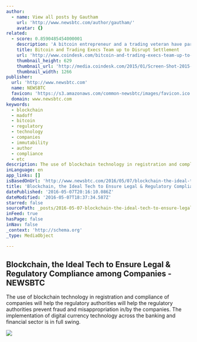 ```yaml
---
author:
  - name: View all posts by Gautham
    url: 'http://www.newsbtc.com/author/gautham/'
    avatar: {}
related:
  - score: 0.8590485454000001
    description: 'A bitcoin entrepreneur and a trading veteran have partnered on a blockchain project that aims to streamline the way assets are exchanged. SETL will use its blockchain, which is "akin to proof-of-stake", to let market participants cut out the web of intermediaries in the post-trade system, saving them time and money.'
    title: Bitcoin and Trading Execs Team up to Disrupt Settlement
    url: 'http://www.coindesk.com/bitcoin-and-trading-execs-team-up-to-disrupt-settlement/'
    thumbnail_height: 629
    thumbnail_url: 'http://media.coindesk.com/2015/01/Screen-Shot-2015-01-13-at-2.40.15-PM.png'
    thumbnail_width: 1266
publisher:
  url: 'http://www.newsbtc.com'
  name: NEWSBTC
  favicon: 'https://s3.amazonaws.com/common-newsbtc/images/favicon.ico'
  domain: www.newsbtc.com
keywords:
  - blockchain
  - madoff
  - bitcoin
  - regulatory
  - technology
  - companies
  - immutability
  - author
  - compliance
  - etc
description: The use of blockchain technology in registration and compliance of companies will help the regulatory authorities will help the regulatory authorities prevent fraud and misappropriation in/by the companies. The implementation of digital currency technology across the banking and financial sector is in full swing.
inLanguage: en
app_links: []
isBasedOnUrl: 'http://www.newsbtc.com/2016/05/07/blockchain-the-ideal-tech-to-ensure-legal-regulatory-compliance-among-companies/'
title: 'Blockchain, the Ideal Tech to Ensure Legal & Regulatory Compliance among Companies - NEWSBTC'
datePublished: '2016-05-07T20:16:10.086Z'
dateModified: '2016-05-07T18:37:34.587Z'
starred: false
sourcePath: _posts/2016-05-07-blockchain-the-ideal-tech-to-ensure-legal-and-regulatory-comp.md
inFeed: true
hasPage: false
inNav: false
_context: 'http://schema.org'
_type: MediaObject

---
```

<article style=""><h1>Blockchain, the Ideal Tech to Ensure Legal &amp; Regulatory Compliance among Companies - NEWSBTC</h1><p>The use of blockchain technology in registration and compliance of companies will help the regulatory authorities will help the regulatory authorities prevent fraud and misappropriation in/by the companies. The implementation of digital currency technology across the banking and financial sector is in full swing.</p><img src="http://s3.amazonaws.com/main-newsbtc-images/2016/05/01104343/shutterstock_161119229.jpg" /></article>